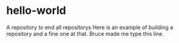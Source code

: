 # hello-world
A repository to end all repositorys
Here is an example of building a repository and a fine one at that.
Bruce made me type this line.
